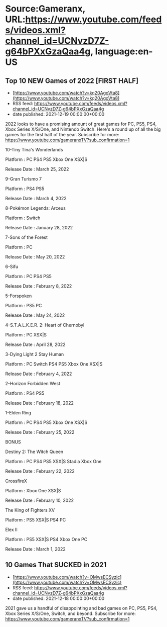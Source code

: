 # Source:Gameranx, URL:https://www.youtube.com/feeds/videos.xml?channel_id=UCNvzD7Z-g64bPXxGzaQaa4g, language:en-US

## Top 10 NEW Games of 2022 [FIRST HALF]
 - [https://www.youtube.com/watch?v=kq20AgoVta8](https://www.youtube.com/watch?v=kq20AgoVta8)
 - RSS feed: https://www.youtube.com/feeds/videos.xml?channel_id=UCNvzD7Z-g64bPXxGzaQaa4g
 - date published: 2021-12-19 00:00:00+00:00

2022 looks to have a promising amount of great games for PC, PS5, PS4, Xbox Series X/S/One, and Nintendo Switch. Here's a round up of all the big games for the first half of the year.
Subscribe for more: https://www.youtube.com/gameranxTV?sub_confirmation=1

10-Tiny Tina's Wonderlands 

Platform : PC PS4 PS5 Xbox One XSX|S 

Release Date : March 25, 2022 



9-Gran Turismo 7 

Platform : PS4 PS5

Release Date : March 4, 2022 



8-Pokémon Legends: Arceus 

Platform : Switch

Release Date : January 28, 2022 



7-Sons of the Forest 

Platform : PC

Release Date : May 20, 2022



6-Sifu 

Platform : PC PS4 PS5

Release Date : February 8, 2022 



5-Forspoken 

Platform : PS5 PC

Release Date : May 24, 2022 



4-S.T.A.L.K.E.R. 2: Heart of Chernobyl

Platform : PC XSX|S 

Release Date : April 28, 2022 



3-Dying Light 2 Stay Human 

Platform : PC Switch PS4 PS5 Xbox One XSX|S 

Release Date : February 4, 2022



2-Horizon Forbidden West 

Platform : PS4 PS5

Release Date : February 18, 2022



1-Elden Ring 

Platform : PC PS4 PS5 Xbox One XSX|S 

Release Date : February 25, 2022 



BONUS

Destiny 2: The Witch Queen 

Platform : PC PS4 PS5 XSX|S Stadia Xbox One 

Release Date : February 22, 2022 



CrossfireX 

Platform : Xbox One XSX|S 

Release Date : February 10, 2022 



The King of Fighters XV 

Platform : PS5 XSX|S PS4 PC



Elex II 

Platform : PS5 XSX|S PS4 Xbox One PC

Release Date : March 1, 2022

## 10 Games That SUCKED in 2021
 - [https://www.youtube.com/watch?v=OMwsECSyzic](https://www.youtube.com/watch?v=OMwsECSyzic)
 - RSS feed: https://www.youtube.com/feeds/videos.xml?channel_id=UCNvzD7Z-g64bPXxGzaQaa4g
 - date published: 2021-12-18 00:00:00+00:00

2021 gave us a handful of disappointing and bad games on PC, PS5, PS4, Xbox Series X/S/One, Switch, and beyond.
Subscribe for more: https://www.youtube.com/gameranxTV?sub_confirmation=1

